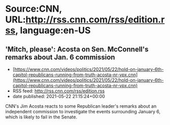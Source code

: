 # Source:CNN, URL:http://rss.cnn.com/rss/edition.rss, language:en-US

## 'Mitch, please': Acosta on Sen. McConnell's remarks about Jan. 6 commission
 - [https://www.cnn.com/videos/politics/2021/05/22/hold-on-january-6th-capitol-republicans-running-from-truth-acosta-nr-vpx.cnn](https://www.cnn.com/videos/politics/2021/05/22/hold-on-january-6th-capitol-republicans-running-from-truth-acosta-nr-vpx.cnn)
 - RSS feed: http://rss.cnn.com/rss/edition.rss
 - date published: 2021-05-22 21:15:24+00:00

CNN's Jim Acosta reacts to some Republican leader's remarks about an independent commission to investigate the events surrounding January 6, which is likely to fail in the Senate.

